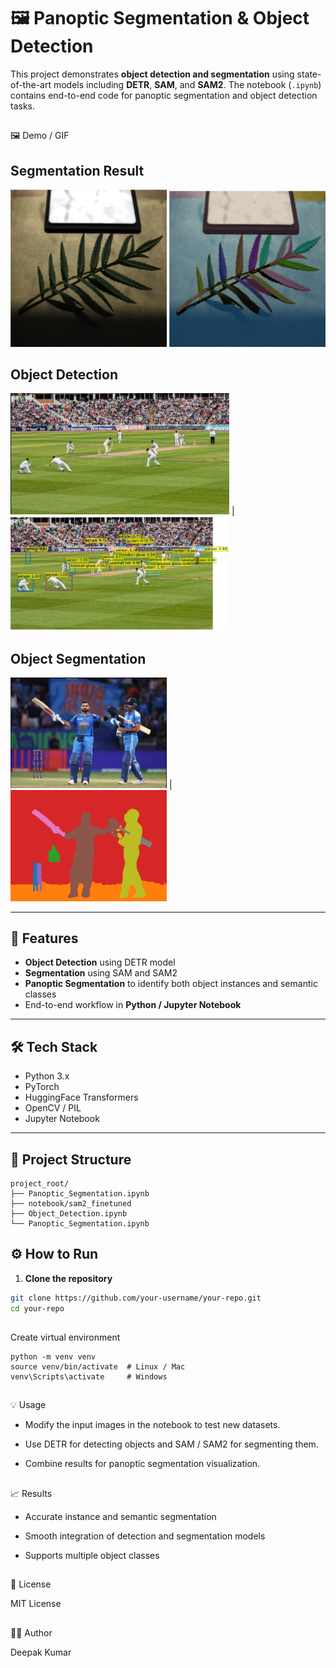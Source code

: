 # 🖼️ Panoptic Segmentation & Object Detection

This project demonstrates **object detection and segmentation** using state-of-the-art models including **DETR**, **SAM**, and **SAM2**. The notebook (`.ipynb`) contains end-to-end code for panoptic segmentation and object detection tasks.
##
🖼️ Demo / GIF
## Segmentation Result
 <img src="seg1.png" width="250"/>     <img src="seg.png" width="250"/>
## Object Detection 
<img src="obj1.png" width="350"/> | <img src="obj.png" width="350"/>
## Object Segmentation 

 <img src="det.png" width="250"/> | <img src="det1.png" width="250"/> 



---

## 🔹 Features
- **Object Detection** using DETR model  
- **Segmentation** using SAM and SAM2  
- **Panoptic Segmentation** to identify both object instances and semantic classes  
- End-to-end workflow in **Python / Jupyter Notebook**  

---

## 🛠️ Tech Stack
- Python 3.x  
- PyTorch  
- HuggingFace Transformers  
- OpenCV / PIL  
- Jupyter Notebook  

---

## 📂 Project Structure
```
project_root/
├── Panoptic_Segmentation.ipynb
├── notebook/sam2_finetuned
├── Object_Detection.ipynb
└── Panoptic_Segmentation.ipynb
```

## ⚙️ How to Run
1. **Clone the repository**
```bash
git clone https://github.com/your-username/your-repo.git
cd your-repo
```
##
Create virtual environment

    python -m venv venv
    source venv/bin/activate  # Linux / Mac
    venv\Scripts\activate     # Windows

##
💡 Usage

- Modify the input images in the notebook to test new datasets.

- Use DETR for detecting objects and SAM / SAM2 for segmenting them.

- Combine results for panoptic segmentation visualization.
##
📈 Results

- Accurate instance and semantic segmentation

- Smooth integration of detection and segmentation models

- Supports multiple object classes
##
📜 License

MIT License
##
👨‍💻 Author

Deepak Kumar
